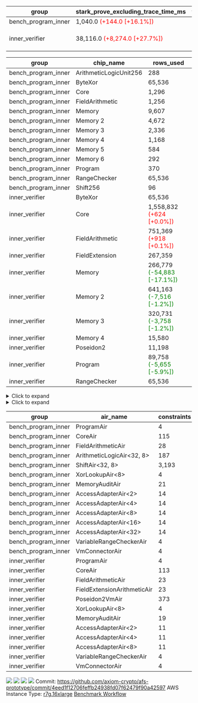 | group | stark_prove_excluding_trace_time_ms | total_cells_used | trace_gen_time_ms | verify_program_compile_ms |
| --- | --- | --- | --- | --- |
| bench_program_inner | 1,040.0 <span style="color: red">(+144.0 [+16.1%])</span> | 633,643 | 40.0 |  |
| inner_verifier | 38,116.0 <span style="color: red">(+8,274.0 [+27.7%])</span> | 158,594,621 <span style="color: green">(-1,110,320 [-0.7%])</span> | 14,049.0 <span style="color: red">(+23.0 [+0.2%])</span> | 380.0 <span style="color: red">(+4.0 [+1.1%])</span> |

| group | chip_name | rows_used |
| --- | --- | --- |
| bench_program_inner | ArithmeticLogicUnit256 | 288 |
| bench_program_inner | ByteXor | 65,536 |
| bench_program_inner | Core | 1,296 |
| bench_program_inner | FieldArithmetic | 1,256 |
| bench_program_inner | Memory | 9,607 |
| bench_program_inner | Memory 2 | 4,672 |
| bench_program_inner | Memory 3 | 2,336 |
| bench_program_inner | Memory 4 | 1,168 |
| bench_program_inner | Memory 5 | 584 |
| bench_program_inner | Memory 6 | 292 |
| bench_program_inner | Program | 370 |
| bench_program_inner | RangeChecker | 65,536 |
| bench_program_inner | Shift256 | 96 |
| inner_verifier | ByteXor | 65,536 |
| inner_verifier | Core | 1,558,832 <span style="color: red">(+624 [+0.0%])</span> |
| inner_verifier | FieldArithmetic | 751,369 <span style="color: red">(+918 [+0.1%])</span> |
| inner_verifier | FieldExtension | 267,359 |
| inner_verifier | Memory | 266,779 <span style="color: green">(-54,883 [-17.1%])</span> |
| inner_verifier | Memory 2 | 641,163 <span style="color: green">(-7,516 [-1.2%])</span> |
| inner_verifier | Memory 3 | 320,731 <span style="color: green">(-3,758 [-1.2%])</span> |
| inner_verifier | Memory 4 | 15,580 |
| inner_verifier | Poseidon2 | 11,198 |
| inner_verifier | Program | 89,758 <span style="color: green">(-5,655 [-5.9%])</span> |
| inner_verifier | RangeChecker | 65,536 |

<details>
<summary>Click to expand</summary>

| group | dsl_ir | opcode | frequency |
| --- | --- | --- | --- |
| bench_program_inner |  | JAL | 1 |
| bench_program_inner |  | STOREW | 2 |
| bench_program_inner | Add256 | ADD<32,8> | 64 |
| bench_program_inner | AddVI | ADD | 448 |
| bench_program_inner | Alloc | ADD | 388 |
| bench_program_inner | Alloc | LOADW | 388 |
| bench_program_inner | Alloc | MUL | 388 |
| bench_program_inner | And256 | AND<32,8> | 32 |
| bench_program_inner | EqualTo256 | EQ<32,8> | 32 |
| bench_program_inner | For | ADD | 32 |
| bench_program_inner | For | BNE | 33 |
| bench_program_inner | For | JAL | 1 |
| bench_program_inner | For | STOREW | 1 |
| bench_program_inner | Halt | TERMINATE | 1 |
| bench_program_inner | IfEqI | BNE | 128 |
| bench_program_inner | ImmV | STOREW | 517 |
| bench_program_inner | LessThanI256 | SLT<32,8> | 32 |
| bench_program_inner | LessThanU256 | LT<32,8> | 32 |
| bench_program_inner | LoadV | LOADW | 96 |
| bench_program_inner | Or256 | OR<32,8> | 32 |
| bench_program_inner | ShiftLeft256 | SLL<32,8> | 32 |
| bench_program_inner | ShiftRightArith256 | SRA<32,8> | 32 |
| bench_program_inner | ShiftRightLogic256 | SRL<32,8> | 32 |
| bench_program_inner | StoreV | STOREW | 128 |
| bench_program_inner | Sub256 | SUB<32,8> | 32 |
| bench_program_inner | Xor256 | XOR<32,8> | 32 |
| inner_verifier |  | JAL | 1 |
| inner_verifier |  | STOREW | 2 |
| inner_verifier | AddE | FE4ADD | 68,798 |
| inner_verifier | AddEFFI | LOADW | 127 |
| inner_verifier | AddEFFI | STOREW | 381 |
| inner_verifier | AddEFI | ADD | 156 |
| inner_verifier | AddEI | ADD | 26,084 <span style="color: red">(+8 [+0.0%])</span> |
| inner_verifier | AddFI | ADD | 19,816 <span style="color: green">(-36 [-0.2%])</span> |
| inner_verifier | AddV | ADD | 5,946 <span style="color: red">(+81 [+1.4%])</span> |
| inner_verifier | AddVI | ADD | 141,696 <span style="color: red">(+377 [+0.3%])</span> |
| inner_verifier | Alloc | ADD | 23,328 <span style="color: red">(+134 [+0.6%])</span> |
| inner_verifier | Alloc | LOADW | 23,328 <span style="color: red">(+134 [+0.6%])</span> |
| inner_verifier | Alloc | MUL | 14,134 <span style="color: red">(+108 [+0.8%])</span> |
| inner_verifier | AssertEqE | BNE | 140 |
| inner_verifier | AssertEqEI | BNE | 4 |
| inner_verifier | AssertEqF | BNE | 3,886 |
| inner_verifier | AssertEqV | BNE | 1,181 <span style="color: red">(+59 [+5.3%])</span> |
| inner_verifier | AssertEqVI | BNE | 140 <span style="color: green">(-74 [-34.6%])</span> |
| inner_verifier | CycleTrackerEnd | CT_END | 37,156 |
| inner_verifier | CycleTrackerStart | CT_START | 37,156 |
| inner_verifier | DivE | BBE4DIV | 59,206 |
| inner_verifier | DivEIN | BBE4DIV | 36 |
| inner_verifier | DivEIN | STOREW | 144 |
| inner_verifier | DivFIN | DIV | 86 |
| inner_verifier | For | ADD | 235,455 <span style="color: red">(+230 [+0.1%])</span> |
| inner_verifier | For | BNE | 254,571 <span style="color: red">(+366 [+0.1%])</span> |
| inner_verifier | For | JAL | 19,116 <span style="color: red">(+136 [+0.7%])</span> |
| inner_verifier | For | LOADW | 1,008 |
| inner_verifier | For | STOREW | 18,108 <span style="color: red">(+136 [+0.8%])</span> |
| inner_verifier | Halt | TERMINATE | 1 |
| inner_verifier | HintBitsF | HINT_BITS | 22 |
| inner_verifier | HintInputVec | HINT_INPUT | 9,194 <span style="color: red">(+26 [+0.3%])</span> |
| inner_verifier | IfEq | BNE | 6,723 |
| inner_verifier | IfEqI | BNE | 60,346 <span style="color: red">(+75 [+0.1%])</span> |
| inner_verifier | IfEqI | JAL | 13,382 <span style="color: red">(+1,000 [+8.1%])</span> |
| inner_verifier | IfNe | BEQ | 6,448 |
| inner_verifier | IfNe | JAL | 19 |
| inner_verifier | IfNeI | BEQ | 1,016 <span style="color: red">(+28 [+2.8%])</span> |
| inner_verifier | ImmE | STOREW | 7,200 <span style="color: red">(+8 [+0.1%])</span> |
| inner_verifier | ImmF | STOREW | 15,713 <span style="color: green">(-32 [-0.2%])</span> |
| inner_verifier | ImmV | STOREW | 13,363 <span style="color: red">(+161 [+1.2%])</span> |
| inner_verifier | LoadE | LOADW | 15,364 <span style="color: red">(+8 [+0.1%])</span> |
| inner_verifier | LoadE | LOADW2 | 259,196 <span style="color: red">(+56 [+0.0%])</span> |
| inner_verifier | LoadF | LOADW | 10,939 <span style="color: green">(-3,530 [-24.4%])</span> |
| inner_verifier | LoadF | LOADW2 | 96,246 <span style="color: red">(+172 [+0.2%])</span> |
| inner_verifier | LoadV | LOADW | 11,289 <span style="color: green">(-775 [-6.4%])</span> |
| inner_verifier | LoadV | LOADW2 | 74,962 <span style="color: red">(+2,416 [+3.3%])</span> |
| inner_verifier | MulE | BBE4MUL | 133,772 |
| inner_verifier | MulEF | MUL | 1,632 |
| inner_verifier | MulEFI | MUL | 536 |
| inner_verifier | MulEI | BBE4MUL | 1,628 |
| inner_verifier | MulEI | STOREW | 6,512 |
| inner_verifier | MulF | MUL | 36,809 |
| inner_verifier | MulFI | MUL | 14 |
| inner_verifier | MulV | MUL | 682 |
| inner_verifier | MulVI | MUL | 7,979 |
| inner_verifier | NegE | MUL | 136 |
| inner_verifier | Poseidon2CompressBabyBear | COMP_POS2 | 6,846 |
| inner_verifier | Poseidon2PermuteBabyBear | PERM_POS2 | 4,352 |
| inner_verifier | StoreE | STOREW | 10,932 <span style="color: red">(+8 [+0.1%])</span> |
| inner_verifier | StoreE | STOREW2 | 12,328 |
| inner_verifier | StoreF | STOREW | 13,228 <span style="color: green">(-272 [-2.0%])</span> |
| inner_verifier | StoreF | STOREW2 | 33,905 <span style="color: red">(+212 [+0.6%])</span> |
| inner_verifier | StoreHintWord | ADD | 95,168 <span style="color: red">(+13 [+0.0%])</span> |
| inner_verifier | StoreHintWord | SHINTW | 105,044 <span style="color: red">(+39 [+0.0%])</span> |
| inner_verifier | StoreV | STOREW | 1,363 <span style="color: green">(-509 [-27.2%])</span> |
| inner_verifier | StoreV | STOREW2 | 24,512 <span style="color: red">(+776 [+3.3%])</span> |
| inner_verifier | SubE | FE4SUB | 3,919 |
| inner_verifier | SubEF | LOADW | 353,136 |
| inner_verifier | SubEF | SUB | 117,712 |
| inner_verifier | SubEFI | ADD | 596 |
| inner_verifier | SubEI | ADD | 288 |
| inner_verifier | SubV | SUB | 21,539 <span style="color: red">(+14 [+0.1%])</span> |
| inner_verifier | SubVI | SUB | 1,241 <span style="color: green">(-11 [-0.9%])</span> |
| inner_verifier | SubVIN | SUB | 336 |

</details>

<details>
<summary>Click to expand</summary>

| group | air_name | dsl_ir | opcode | cells_used |
| --- | --- | --- | --- | --- |
| bench_program_inner | Audit |  | JAL | 19 |
| bench_program_inner | CoreAir |  | JAL | 62 |
| bench_program_inner | Audit |  | STOREW | 38 |
| bench_program_inner | CoreAir |  | STOREW | 124 |
| bench_program_inner | AccessAdapter<16> | Add256 | ADD<32,8> | 3,300 |
| bench_program_inner | AccessAdapter<2> | Add256 | ADD<32,8> | 11,616 |
| bench_program_inner | AccessAdapter<32> | Add256 | ADD<32,8> | 2,706 |
| bench_program_inner | AccessAdapter<4> | Add256 | ADD<32,8> | 6,864 |
| bench_program_inner | AccessAdapter<8> | Add256 | ADD<32,8> | 4,488 |
| bench_program_inner | ArithmeticLogicAir<32, 8> | Add256 | ADD<32,8> | 11,008 |
| bench_program_inner | Audit | Add256 | ADD<32,8> | 38,912 |
| bench_program_inner | Audit | AddVI | ADD | 38 |
| bench_program_inner | FieldArithmeticAir | AddVI | ADD | 13,888 |
| bench_program_inner | FieldArithmeticAir | Alloc | ADD | 12,028 |
| bench_program_inner | Audit | Alloc | LOADW | 285 |
| bench_program_inner | CoreAir | Alloc | LOADW | 24,056 |
| bench_program_inner | FieldArithmeticAir | Alloc | MUL | 12,028 |
| bench_program_inner | AccessAdapter<16> | And256 | AND<32,8> | 1,600 |
| bench_program_inner | AccessAdapter<2> | And256 | AND<32,8> | 5,632 |
| bench_program_inner | AccessAdapter<32> | And256 | AND<32,8> | 1,312 |
| bench_program_inner | AccessAdapter<4> | And256 | AND<32,8> | 3,328 |
| bench_program_inner | AccessAdapter<8> | And256 | AND<32,8> | 2,176 |
| bench_program_inner | ArithmeticLogicAir<32, 8> | And256 | AND<32,8> | 5,504 |
| bench_program_inner | Audit | And256 | AND<32,8> | 19,456 |
| bench_program_inner | ArithmeticLogicAir<32, 8> | EqualTo256 | EQ<32,8> | 5,504 |
| bench_program_inner | Audit | EqualTo256 | EQ<32,8> | 608 |
| bench_program_inner | FieldArithmeticAir | For | ADD | 992 |
| bench_program_inner | CoreAir | For | BNE | 2,046 |
| bench_program_inner | CoreAir | For | JAL | 62 |
| bench_program_inner | Audit | For | STOREW | 19 |
| bench_program_inner | CoreAir | For | STOREW | 62 |
| bench_program_inner | CoreAir | Halt | TERMINATE | 62 |
| bench_program_inner | CoreAir | IfEqI | BNE | 7,936 |
| bench_program_inner | Audit | ImmV | STOREW | 2,717 |
| bench_program_inner | CoreAir | ImmV | STOREW | 32,054 |
| bench_program_inner | ArithmeticLogicAir<32, 8> | LessThanI256 | SLT<32,8> | 5,504 |
| bench_program_inner | Audit | LessThanI256 | SLT<32,8> | 608 |
| bench_program_inner | ArithmeticLogicAir<32, 8> | LessThanU256 | LT<32,8> | 5,504 |
| bench_program_inner | Audit | LessThanU256 | LT<32,8> | 608 |
| bench_program_inner | Audit | LoadV | LOADW | 57 |
| bench_program_inner | CoreAir | LoadV | LOADW | 5,952 |
| bench_program_inner | AccessAdapter<16> | Or256 | OR<32,8> | 1,600 |
| bench_program_inner | AccessAdapter<2> | Or256 | OR<32,8> | 5,632 |
| bench_program_inner | AccessAdapter<32> | Or256 | OR<32,8> | 1,312 |
| bench_program_inner | AccessAdapter<4> | Or256 | OR<32,8> | 3,328 |
| bench_program_inner | AccessAdapter<8> | Or256 | OR<32,8> | 2,176 |
| bench_program_inner | ArithmeticLogicAir<32, 8> | Or256 | OR<32,8> | 5,504 |
| bench_program_inner | Audit | Or256 | OR<32,8> | 19,456 |
| bench_program_inner | AccessAdapter<16> | ShiftLeft256 | SLL<32,8> | 1,600 |
| bench_program_inner | AccessAdapter<2> | ShiftLeft256 | SLL<32,8> | 5,632 |
| bench_program_inner | AccessAdapter<32> | ShiftLeft256 | SLL<32,8> | 1,312 |
| bench_program_inner | AccessAdapter<4> | ShiftLeft256 | SLL<32,8> | 3,328 |
| bench_program_inner | AccessAdapter<8> | ShiftLeft256 | SLL<32,8> | 2,176 |
| bench_program_inner | Audit | ShiftLeft256 | SLL<32,8> | 19,456 |
| bench_program_inner | ShiftAir<32, 8> | ShiftLeft256 | SLL<32,8> | 7,552 |
| bench_program_inner | AccessAdapter<16> | ShiftRightArith256 | SRA<32,8> | 1,600 |
| bench_program_inner | AccessAdapter<2> | ShiftRightArith256 | SRA<32,8> | 5,632 |
| bench_program_inner | AccessAdapter<32> | ShiftRightArith256 | SRA<32,8> | 1,312 |
| bench_program_inner | AccessAdapter<4> | ShiftRightArith256 | SRA<32,8> | 3,328 |
| bench_program_inner | AccessAdapter<8> | ShiftRightArith256 | SRA<32,8> | 2,176 |
| bench_program_inner | Audit | ShiftRightArith256 | SRA<32,8> | 19,456 |
| bench_program_inner | ShiftAir<32, 8> | ShiftRightArith256 | SRA<32,8> | 7,552 |
| bench_program_inner | AccessAdapter<16> | ShiftRightLogic256 | SRL<32,8> | 1,650 |
| bench_program_inner | AccessAdapter<2> | ShiftRightLogic256 | SRL<32,8> | 5,808 |
| bench_program_inner | AccessAdapter<32> | ShiftRightLogic256 | SRL<32,8> | 1,353 |
| bench_program_inner | AccessAdapter<4> | ShiftRightLogic256 | SRL<32,8> | 3,432 |
| bench_program_inner | AccessAdapter<8> | ShiftRightLogic256 | SRL<32,8> | 2,244 |
| bench_program_inner | Audit | ShiftRightLogic256 | SRL<32,8> | 19,456 |
| bench_program_inner | ShiftAir<32, 8> | ShiftRightLogic256 | SRL<32,8> | 7,552 |
| bench_program_inner | Audit | StoreV | STOREW | 2,432 |
| bench_program_inner | CoreAir | StoreV | STOREW | 7,936 |
| bench_program_inner | AccessAdapter<16> | Sub256 | SUB<32,8> | 1,650 |
| bench_program_inner | AccessAdapter<2> | Sub256 | SUB<32,8> | 5,808 |
| bench_program_inner | AccessAdapter<32> | Sub256 | SUB<32,8> | 1,353 |
| bench_program_inner | AccessAdapter<4> | Sub256 | SUB<32,8> | 3,432 |
| bench_program_inner | AccessAdapter<8> | Sub256 | SUB<32,8> | 2,244 |
| bench_program_inner | ArithmeticLogicAir<32, 8> | Sub256 | SUB<32,8> | 5,504 |
| bench_program_inner | Audit | Sub256 | SUB<32,8> | 19,456 |
| bench_program_inner | AccessAdapter<16> | Xor256 | XOR<32,8> | 1,600 |
| bench_program_inner | AccessAdapter<2> | Xor256 | XOR<32,8> | 5,632 |
| bench_program_inner | AccessAdapter<32> | Xor256 | XOR<32,8> | 1,312 |
| bench_program_inner | AccessAdapter<4> | Xor256 | XOR<32,8> | 3,328 |
| bench_program_inner | AccessAdapter<8> | Xor256 | XOR<32,8> | 2,176 |
| bench_program_inner | ArithmeticLogicAir<32, 8> | Xor256 | XOR<32,8> | 5,504 |
| bench_program_inner | Audit | Xor256 | XOR<32,8> | 19,456 |
| inner_verifier | Audit |  | JAL | 19 |
| inner_verifier | CoreAir |  | JAL | 66 |
| inner_verifier | Audit |  | STOREW | 38 |
| inner_verifier | CoreAir |  | STOREW | 132 |
| inner_verifier | AccessAdapter<2> | AddE | FE4ADD | 209,572 <span style="color: green">(-67,606 [-24.4%])</span> |
| inner_verifier | AccessAdapter<4> | AddE | FE4ADD | 123,838 <span style="color: green">(-39,949 [-24.4%])</span> |
| inner_verifier | Audit | AddE | FE4ADD | 412,984 <span style="color: green">(-288,040 [-41.1%])</span> |
| inner_verifier | FieldExtensionArithmeticAir | AddE | FE4ADD | 2,820,718 |
| inner_verifier | AccessAdapter<2> | AddEFFI | LOADW | 891 <span style="color: red">(+231 [+35.0%])</span> |
| inner_verifier | AccessAdapter<4> | AddEFFI | LOADW | 1,053 <span style="color: red">(+273 [+35.0%])</span> |
| inner_verifier | Audit | AddEFFI | LOADW | 418 <span style="color: green">(-456 [-52.2%])</span> |
| inner_verifier | CoreAir | AddEFFI | LOADW | 8,382 |
| inner_verifier | AccessAdapter<2> | AddEFFI | STOREW | 891 <span style="color: red">(+231 [+35.0%])</span> |
| inner_verifier | Audit | AddEFFI | STOREW | 1,254 <span style="color: green">(-1,368 [-52.2%])</span> |
| inner_verifier | CoreAir | AddEFFI | STOREW | 25,146 |
| inner_verifier | AccessAdapter<2> | AddEFI | ADD | 506 <span style="color: red">(+176 [+53.3%])</span> |
| inner_verifier | AccessAdapter<4> | AddEFI | ADD | 299 <span style="color: red">(+104 [+53.3%])</span> |
| inner_verifier | Audit | AddEFI | ADD | 2,280 <span style="color: green">(-684 [-23.1%])</span> |
| inner_verifier | FieldArithmeticAir | AddEFI | ADD | 4,836 |
| inner_verifier | AccessAdapter<2> | AddEI | ADD | 153,076 <span style="color: red">(+14,542 [+10.5%])</span> |
| inner_verifier | AccessAdapter<4> | AddEI | ADD | 90,454 <span style="color: red">(+8,593 [+10.5%])</span> |
| inner_verifier | Audit | AddEI | ADD | 350,208 <span style="color: green">(-58,368 [-14.3%])</span> |
| inner_verifier | FieldArithmeticAir | AddEI | ADD | 808,604 <span style="color: red">(+248 [+0.0%])</span> |
| inner_verifier | Audit | AddFI | ADD | 456 <span style="color: green">(-2,641 [-85.3%])</span> |
| inner_verifier | FieldArithmeticAir | AddFI | ADD | 614,296 <span style="color: green">(-1,116 [-0.2%])</span> |
| inner_verifier | Audit | AddV | ADD | 57 <span style="color: red">(+38 [+200.0%])</span> |
| inner_verifier | FieldArithmeticAir | AddV | ADD | 184,326 <span style="color: red">(+2,511 [+1.4%])</span> |
| inner_verifier | Audit | AddVI | ADD | 15,029 <span style="color: green">(-2,204 [-12.8%])</span> |
| inner_verifier | FieldArithmeticAir | AddVI | ADD | 4,392,576 <span style="color: red">(+11,687 [+0.3%])</span> |
| inner_verifier | FieldArithmeticAir | Alloc | ADD | 723,168 <span style="color: red">(+4,154 [+0.6%])</span> |
| inner_verifier | Audit | Alloc | LOADW | 1,634 <span style="color: green">(-2,052 [-55.7%])</span> |
| inner_verifier | CoreAir | Alloc | LOADW | 1,539,648 <span style="color: red">(+8,844 [+0.6%])</span> |
| inner_verifier | AccessAdapter<2> | Alloc | MUL | 22 <span style="color: green">(-11 [-33.3%])</span> |
| inner_verifier | AccessAdapter<4> | Alloc | MUL | 26 <span style="color: green">(-13 [-33.3%])</span> |
| inner_verifier | FieldArithmeticAir | Alloc | MUL | 438,154 <span style="color: red">(+3,348 [+0.8%])</span> |
| inner_verifier | AccessAdapter<2> | AssertEqE | BNE | 770 |
| inner_verifier | AccessAdapter<4> | AssertEqE | BNE | 455 |
| inner_verifier | CoreAir | AssertEqE | BNE | 9,240 |
| inner_verifier | AccessAdapter<2> | AssertEqEI | BNE | 22 |
| inner_verifier | AccessAdapter<4> | AssertEqEI | BNE | 13 |
| inner_verifier | CoreAir | AssertEqEI | BNE | 264 |
| inner_verifier | CoreAir | AssertEqF | BNE | 256,476 |
| inner_verifier | CoreAir | AssertEqV | BNE | 77,946 <span style="color: red">(+3,894 [+5.3%])</span> |
| inner_verifier | CoreAir | AssertEqVI | BNE | 9,240 <span style="color: green">(-4,884 [-34.6%])</span> |
| inner_verifier | CoreAir | CycleTrackerEnd | CT_END | 2,452,296 |
| inner_verifier | CoreAir | CycleTrackerStart | CT_START | 2,452,296 |
| inner_verifier | AccessAdapter<2> | DivE | BBE4DIV | 2,589,994 <span style="color: green">(-594 [-0.0%])</span> |
| inner_verifier | AccessAdapter<4> | DivE | BBE4DIV | 1,530,451 <span style="color: green">(-351 [-0.0%])</span> |
| inner_verifier | FieldExtensionArithmeticAir | DivE | BBE4DIV | 2,427,446 |
| inner_verifier | AccessAdapter<2> | DivEIN | BBE4DIV | 1,474 <span style="color: green">(-572 [-28.0%])</span> |
| inner_verifier | AccessAdapter<4> | DivEIN | BBE4DIV | 871 <span style="color: green">(-338 [-28.0%])</span> |
| inner_verifier | Audit | DivEIN | BBE4DIV | 456 <span style="color: green">(-2,204 [-82.9%])</span> |
| inner_verifier | FieldExtensionArithmeticAir | DivEIN | BBE4DIV | 1,476 |
| inner_verifier | AccessAdapter<2> | DivEIN | STOREW | 517 |
| inner_verifier | AccessAdapter<4> | DivEIN | STOREW | 143 |
| inner_verifier | CoreAir | DivEIN | STOREW | 9,504 |
| inner_verifier | FieldArithmeticAir | DivFIN | DIV | 2,666 |
| inner_verifier | FieldArithmeticAir | For | ADD | 7,299,105 <span style="color: red">(+7,130 [+0.1%])</span> |
| inner_verifier | CoreAir | For | BNE | 16,801,686 <span style="color: red">(+24,156 [+0.1%])</span> |
| inner_verifier | AccessAdapter<2> | For | JAL | 462 <span style="color: red">(+11 [+2.4%])</span> |
| inner_verifier | AccessAdapter<4> | For | JAL | 546 <span style="color: red">(+13 [+2.4%])</span> |
| inner_verifier | CoreAir | For | JAL | 1,261,656 <span style="color: red">(+8,976 [+0.7%])</span> |
| inner_verifier | Audit | For | LOADW | 399 |
| inner_verifier | CoreAir | For | LOADW | 66,528 |
| inner_verifier | Audit | For | STOREW | 988 <span style="color: green">(-1,672 [-62.9%])</span> |
| inner_verifier | CoreAir | For | STOREW | 1,195,128 <span style="color: red">(+8,976 [+0.8%])</span> |
| inner_verifier | CoreAir | Halt | TERMINATE | 66 |
| inner_verifier | CoreAir | HintBitsF | HINT_BITS | 1,452 |
| inner_verifier | CoreAir | HintInputVec | HINT_INPUT | 606,804 <span style="color: red">(+1,716 [+0.3%])</span> |
| inner_verifier | CoreAir | IfEq | BNE | 443,718 |
| inner_verifier | CoreAir | IfEqI | BNE | 3,982,836 <span style="color: red">(+4,950 [+0.1%])</span> |
| inner_verifier | CoreAir | IfEqI | JAL | 883,212 <span style="color: red">(+66,000 [+8.1%])</span> |
| inner_verifier | CoreAir | IfNe | BEQ | 425,568 |
| inner_verifier | CoreAir | IfNe | JAL | 1,254 |
| inner_verifier | CoreAir | IfNeI | BEQ | 67,056 <span style="color: red">(+1,848 [+2.8%])</span> |
| inner_verifier | AccessAdapter<2> | ImmE | STOREW | 3,300 <span style="color: red">(+2,838 [+614.3%])</span> |
| inner_verifier | AccessAdapter<4> | ImmE | STOREW | 1,950 <span style="color: red">(+1,677 [+614.3%])</span> |
| inner_verifier | Audit | ImmE | STOREW | 116,280 <span style="color: green">(-12,312 [-9.6%])</span> |
| inner_verifier | CoreAir | ImmE | STOREW | 475,200 <span style="color: red">(+528 [+0.1%])</span> |
| inner_verifier | Audit | ImmF | STOREW | 2,337 <span style="color: green">(-1,615 [-40.9%])</span> |
| inner_verifier | CoreAir | ImmF | STOREW | 1,037,058 <span style="color: green">(-2,112 [-0.2%])</span> |
| inner_verifier | Audit | ImmV | STOREW | 15,048 <span style="color: green">(-3,895 [-20.6%])</span> |
| inner_verifier | CoreAir | ImmV | STOREW | 881,958 <span style="color: red">(+10,626 [+1.2%])</span> |
| inner_verifier | AccessAdapter<2> | LoadE | LOADW | 61,182 <span style="color: red">(+45,936 [+301.3%])</span> |
| inner_verifier | AccessAdapter<4> | LoadE | LOADW | 36,153 <span style="color: red">(+27,144 [+301.3%])</span> |
| inner_verifier | Audit | LoadE | LOADW | 8,816 <span style="color: green">(-204,744 [-95.9%])</span> |
| inner_verifier | CoreAir | LoadE | LOADW | 1,014,024 <span style="color: red">(+528 [+0.1%])</span> |
| inner_verifier | AccessAdapter<2> | LoadE | LOADW2 | 22,704 |
| inner_verifier | AccessAdapter<4> | LoadE | LOADW2 | 13,416 |
| inner_verifier | Audit | LoadE | LOADW2 | 76 |
| inner_verifier | CoreAir | LoadE | LOADW2 | 17,106,936 <span style="color: red">(+3,696 [+0.0%])</span> |
| inner_verifier | AccessAdapter<2> | LoadF | LOADW | 21,252 |
| inner_verifier | AccessAdapter<4> | LoadF | LOADW | 12,558 |
| inner_verifier | AccessAdapter<8> | LoadF | LOADW | 8,211 |
| inner_verifier | Audit | LoadF | LOADW | 494 <span style="color: green">(-73,321 [-99.3%])</span> |
| inner_verifier | CoreAir | LoadF | LOADW | 721,974 <span style="color: green">(-232,980 [-24.4%])</span> |
| inner_verifier | AccessAdapter<2> | LoadF | LOADW2 | 583 |
| inner_verifier | AccessAdapter<4> | LoadF | LOADW2 | 351 |
| inner_verifier | AccessAdapter<8> | LoadF | LOADW2 | 374 |
| inner_verifier | Audit | LoadF | LOADW2 | 513 <span style="color: green">(-1,406 [-73.3%])</span> |
| inner_verifier | CoreAir | LoadF | LOADW2 | 6,352,236 <span style="color: red">(+11,352 [+0.2%])</span> |
| inner_verifier | Audit | LoadV | LOADW | 13,737 <span style="color: green">(-16,853 [-55.1%])</span> |
| inner_verifier | CoreAir | LoadV | LOADW | 745,074 <span style="color: green">(-51,150 [-6.4%])</span> |
| inner_verifier | Audit | LoadV | LOADW2 | 1,615 <span style="color: green">(-1,767 [-52.2%])</span> |
| inner_verifier | CoreAir | LoadV | LOADW2 | 4,947,492 <span style="color: red">(+159,456 [+3.3%])</span> |
| inner_verifier | AccessAdapter<2> | MulE | BBE4MUL | 419,804 <span style="color: green">(-55,484 [-11.7%])</span> |
| inner_verifier | AccessAdapter<4> | MulE | BBE4MUL | 248,066 <span style="color: green">(-32,786 [-11.7%])</span> |
| inner_verifier | Audit | MulE | BBE4MUL | 824,752 <span style="color: green">(-237,044 [-22.3%])</span> |
| inner_verifier | FieldExtensionArithmeticAir | MulE | BBE4MUL | 5,484,652 |
| inner_verifier | AccessAdapter<2> | MulEF | MUL | 8,030 <span style="color: red">(+616 [+8.3%])</span> |
| inner_verifier | AccessAdapter<4> | MulEF | MUL | 4,745 <span style="color: red">(+364 [+8.3%])</span> |
| inner_verifier | Audit | MulEF | MUL | 912 <span style="color: green">(-4,484 [-83.1%])</span> |
| inner_verifier | FieldArithmeticAir | MulEF | MUL | 50,592 |
| inner_verifier | AccessAdapter<2> | MulEFI | MUL | 2,068 <span style="color: red">(+572 [+38.2%])</span> |
| inner_verifier | AccessAdapter<4> | MulEFI | MUL | 1,222 <span style="color: red">(+338 [+38.2%])</span> |
| inner_verifier | Audit | MulEFI | MUL | 7,676 <span style="color: green">(-2,508 [-24.6%])</span> |
| inner_verifier | FieldArithmeticAir | MulEFI | MUL | 16,616 |
| inner_verifier | AccessAdapter<2> | MulEI | BBE4MUL | 80,432 <span style="color: green">(-23,100 [-22.3%])</span> |
| inner_verifier | AccessAdapter<4> | MulEI | BBE4MUL | 47,528 <span style="color: green">(-13,650 [-22.3%])</span> |
| inner_verifier | Audit | MulEI | BBE4MUL | 18,088 <span style="color: green">(-101,080 [-84.8%])</span> |
| inner_verifier | FieldExtensionArithmeticAir | MulEI | BBE4MUL | 66,748 |
| inner_verifier | AccessAdapter<2> | MulEI | STOREW | 35,585 |
| inner_verifier | AccessAdapter<4> | MulEI | STOREW | 20,904 |
| inner_verifier | Audit | MulEI | STOREW | 57 |
| inner_verifier | CoreAir | MulEI | STOREW | 429,792 |
| inner_verifier | Audit | MulF | MUL | 19 <span style="color: green">(-912 [-98.0%])</span> |
| inner_verifier | FieldArithmeticAir | MulF | MUL | 1,141,079 |
| inner_verifier | Audit | MulFI | MUL | 19 <span style="color: green">(-247 [-92.9%])</span> |
| inner_verifier | FieldArithmeticAir | MulFI | MUL | 434 |
| inner_verifier | Audit | MulV | MUL | 12,901 |
| inner_verifier | FieldArithmeticAir | MulV | MUL | 21,142 |
| inner_verifier | Audit | MulVI | MUL | 133 <span style="color: red">(+19 [+16.7%])</span> |
| inner_verifier | FieldArithmeticAir | MulVI | MUL | 247,349 |
| inner_verifier | AccessAdapter<2> | NegE | MUL | 814 <span style="color: red">(+176 [+27.6%])</span> |
| inner_verifier | AccessAdapter<4> | NegE | MUL | 481 <span style="color: red">(+104 [+27.6%])</span> |
| inner_verifier | Audit | NegE | MUL | 1,596 <span style="color: green">(-988 [-38.2%])</span> |
| inner_verifier | FieldArithmeticAir | NegE | MUL | 4,216 |
| inner_verifier | AccessAdapter<2> | Poseidon2CompressBabyBear | COMP_POS2 | 279,048 |
| inner_verifier | AccessAdapter<4> | Poseidon2CompressBabyBear | COMP_POS2 | 164,892 |
| inner_verifier | AccessAdapter<8> | Poseidon2CompressBabyBear | COMP_POS2 | 107,814 |
| inner_verifier | Poseidon2VmAir<BabyBear> | Poseidon2CompressBabyBear | COMP_POS2 | 2,861,628 |
| inner_verifier | AccessAdapter<2> | Poseidon2PermuteBabyBear | PERM_POS2 | 231,693 |
| inner_verifier | AccessAdapter<4> | Poseidon2PermuteBabyBear | PERM_POS2 | 137,878 |
| inner_verifier | AccessAdapter<8> | Poseidon2PermuteBabyBear | PERM_POS2 | 91,205 |
| inner_verifier | Poseidon2VmAir<BabyBear> | Poseidon2PermuteBabyBear | PERM_POS2 | 1,819,136 |
| inner_verifier | AccessAdapter<2> | StoreE | STOREW | 7,436 <span style="color: red">(+44 [+0.6%])</span> |
| inner_verifier | AccessAdapter<4> | StoreE | STOREW | 4,394 <span style="color: red">(+26 [+0.6%])</span> |
| inner_verifier | Audit | StoreE | STOREW | 207,708 <span style="color: red">(+152 [+0.1%])</span> |
| inner_verifier | CoreAir | StoreE | STOREW | 721,512 <span style="color: red">(+528 [+0.1%])</span> |
| inner_verifier | AccessAdapter<2> | StoreE | STOREW2 | 52,668 |
| inner_verifier | AccessAdapter<4> | StoreE | STOREW2 | 31,122 |
| inner_verifier | Audit | StoreE | STOREW2 | 26,752 |
| inner_verifier | CoreAir | StoreE | STOREW2 | 813,648 |
| inner_verifier | Audit | StoreF | STOREW | 251,332 <span style="color: green">(-5,168 [-2.0%])</span> |
| inner_verifier | CoreAir | StoreF | STOREW | 873,048 <span style="color: green">(-17,952 [-2.0%])</span> |
| inner_verifier | AccessAdapter<2> | StoreF | STOREW2 | 144,199 |
| inner_verifier | AccessAdapter<4> | StoreF | STOREW2 | 86,177 |
| inner_verifier | AccessAdapter<8> | StoreF | STOREW2 | 57,256 |
| inner_verifier | Audit | StoreF | STOREW2 | 56,012 <span style="color: red">(+4,028 [+7.7%])</span> |
| inner_verifier | CoreAir | StoreF | STOREW2 | 2,237,730 <span style="color: red">(+13,992 [+0.6%])</span> |
| inner_verifier | FieldArithmeticAir | StoreHintWord | ADD | 2,950,208 <span style="color: red">(+403 [+0.0%])</span> |
| inner_verifier | Audit | StoreHintWord | SHINTW | 1,995,836 <span style="color: red">(+741 [+0.0%])</span> |
| inner_verifier | CoreAir | StoreHintWord | SHINTW | 6,932,904 <span style="color: red">(+2,574 [+0.0%])</span> |
| inner_verifier | Audit | StoreV | STOREW | 25,897 <span style="color: green">(-9,671 [-27.2%])</span> |
| inner_verifier | CoreAir | StoreV | STOREW | 89,958 <span style="color: green">(-33,594 [-27.2%])</span> |
| inner_verifier | Audit | StoreV | STOREW2 | 461,054 <span style="color: red">(+14,744 [+3.3%])</span> |
| inner_verifier | CoreAir | StoreV | STOREW2 | 1,617,792 <span style="color: red">(+51,216 [+3.3%])</span> |
| inner_verifier | AccessAdapter<2> | SubE | FE4SUB | 131,120 <span style="color: green">(-2,816 [-2.1%])</span> |
| inner_verifier | AccessAdapter<4> | SubE | FE4SUB | 77,480 <span style="color: green">(-1,664 [-2.1%])</span> |
| inner_verifier | Audit | SubE | FE4SUB | 209,000 <span style="color: green">(-12,464 [-5.6%])</span> |
| inner_verifier | FieldExtensionArithmeticAir | SubE | FE4SUB | 160,679 |
| inner_verifier | AccessAdapter<2> | SubEF | LOADW | 1,294,832 <span style="color: red">(+286 [+0.0%])</span> |
| inner_verifier | CoreAir | SubEF | LOADW | 23,306,976 |
| inner_verifier | AccessAdapter<2> | SubEF | SUB | 1,294,832 <span style="color: red">(+286 [+0.0%])</span> |
| inner_verifier | AccessAdapter<4> | SubEF | SUB | 1,530,256 <span style="color: red">(+338 [+0.0%])</span> |
| inner_verifier | FieldArithmeticAir | SubEF | SUB | 3,649,072 |
| inner_verifier | AccessAdapter<2> | SubEFI | ADD | 572 <span style="color: red">(+418 [+271.4%])</span> |
| inner_verifier | AccessAdapter<4> | SubEFI | ADD | 338 <span style="color: red">(+247 [+271.4%])</span> |
| inner_verifier | Audit | SubEFI | ADD | 9,576 <span style="color: green">(-1,748 [-15.4%])</span> |
| inner_verifier | FieldArithmeticAir | SubEFI | ADD | 18,476 |
| inner_verifier | AccessAdapter<2> | SubEI | ADD | 2,442 <span style="color: red">(+1,144 [+88.1%])</span> |
| inner_verifier | AccessAdapter<4> | SubEI | ADD | 1,443 <span style="color: red">(+676 [+88.1%])</span> |
| inner_verifier | Audit | SubEI | ADD | 912 <span style="color: green">(-4,408 [-82.9%])</span> |
| inner_verifier | FieldArithmeticAir | SubEI | ADD | 8,928 |
| inner_verifier | Audit | SubV | SUB | 76 <span style="color: red">(+19 [+33.3%])</span> |
| inner_verifier | FieldArithmeticAir | SubV | SUB | 667,709 <span style="color: red">(+434 [+0.1%])</span> |
| inner_verifier | Audit | SubVI | SUB | 13,357 <span style="color: green">(-741 [-5.3%])</span> |
| inner_verifier | FieldArithmeticAir | SubVI | SUB | 38,471 <span style="color: green">(-341 [-0.9%])</span> |
| inner_verifier | FieldArithmeticAir | SubVIN | SUB | 10,416 |

</details>

| group | air_name | constraints | interactions | quotient_deg |
| --- | --- | --- | --- | --- |
| bench_program_inner | ProgramAir<BabyBear> | 4 | 1 | 1 |
| bench_program_inner | CoreAir | 115 | 19 | 2 |
| bench_program_inner | FieldArithmeticAir | 28 | 15 | 2 |
| bench_program_inner | ArithmeticLogicAir<32, 8> | 187 | 65 | 2 |
| bench_program_inner | ShiftAir<32, 8> | 3,193 | 93 | 2 |
| bench_program_inner | XorLookupAir<8> | 4 | 1 | 1 |
| bench_program_inner | MemoryAuditAir | 21 | 6 | 2 |
| bench_program_inner | AccessAdapterAir<2> | 14 | 5 | 2 |
| bench_program_inner | AccessAdapterAir<4> | 14 | 5 | 2 |
| bench_program_inner | AccessAdapterAir<8> | 14 | 5 | 2 |
| bench_program_inner | AccessAdapterAir<16> | 14 | 5 | 2 |
| bench_program_inner | AccessAdapterAir<32> | 14 | 5 | 2 |
| bench_program_inner | VariableRangeCheckerAir | 4 | 1 | 1 |
| bench_program_inner | VmConnectorAir | 4 | 2 | 2 |
| inner_verifier | ProgramAir<BabyBear> | 4 | 1 | 1 |
| inner_verifier | CoreAir | 113 | 19 | 8 |
| inner_verifier | FieldArithmeticAir | 23 | 15 | 8 |
| inner_verifier | FieldExtensionArithmeticAir | 23 | 15 | 8 |
| inner_verifier | Poseidon2VmAir<BabyBear> | 373 | 32 | 8 |
| inner_verifier | XorLookupAir<8> | 4 | 1 | 1 |
| inner_verifier | MemoryAuditAir | 19 | 6 | 8 |
| inner_verifier | AccessAdapterAir<2> | 11 | 5 | 4 |
| inner_verifier | AccessAdapterAir<4> | 11 | 5 | 4 |
| inner_verifier | AccessAdapterAir<8> | 11 | 5 | 4 |
| inner_verifier | VariableRangeCheckerAir | 4 | 1 | 1 |
| inner_verifier | VmConnectorAir | 4 | 2 | 2 |



[![](https://axiom-public-data-staging-us-east-1.s3.us-east-1.amazonaws.com/benchmark/github/flamegraphs/4eed1f12706feffb24938fd07f62479f90a42597/alu256_e2e.dsl_ir.opcode.air_name.cells_used.reverse.svg)](https://axiom-public-data-staging-us-east-1.s3.us-east-1.amazonaws.com/benchmark/github/flamegraphs/4eed1f12706feffb24938fd07f62479f90a42597/alu256_e2e.dsl_ir.opcode.air_name.cells_used.reverse.svg)
[![](https://axiom-public-data-staging-us-east-1.s3.us-east-1.amazonaws.com/benchmark/github/flamegraphs/4eed1f12706feffb24938fd07f62479f90a42597/alu256_e2e.dsl_ir.opcode.air_name.cells_used.svg)](https://axiom-public-data-staging-us-east-1.s3.us-east-1.amazonaws.com/benchmark/github/flamegraphs/4eed1f12706feffb24938fd07f62479f90a42597/alu256_e2e.dsl_ir.opcode.air_name.cells_used.svg)
[![](https://axiom-public-data-staging-us-east-1.s3.us-east-1.amazonaws.com/benchmark/github/flamegraphs/4eed1f12706feffb24938fd07f62479f90a42597/alu256_e2e.dsl_ir.opcode.frequency.reverse.svg)](https://axiom-public-data-staging-us-east-1.s3.us-east-1.amazonaws.com/benchmark/github/flamegraphs/4eed1f12706feffb24938fd07f62479f90a42597/alu256_e2e.dsl_ir.opcode.frequency.reverse.svg)
[![](https://axiom-public-data-staging-us-east-1.s3.us-east-1.amazonaws.com/benchmark/github/flamegraphs/4eed1f12706feffb24938fd07f62479f90a42597/alu256_e2e.dsl_ir.opcode.frequency.svg)](https://axiom-public-data-staging-us-east-1.s3.us-east-1.amazonaws.com/benchmark/github/flamegraphs/4eed1f12706feffb24938fd07f62479f90a42597/alu256_e2e.dsl_ir.opcode.frequency.svg)
Commit: https://github.com/axiom-crypto/afs-prototype/commit/4eed1f12706feffb24938fd07f62479f90a42597
AWS Instance Type: [r7g.16xlarge](https://instances.vantage.sh/aws/ec2/r7g.16xlarge)
[Benchmark Workflow](https://github.com/axiom-crypto/afs-prototype/actions/runs/11263954450)
